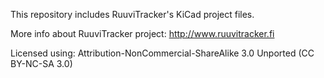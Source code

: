 This repository includes RuuviTracker's KiCad project files.

More info about RuuviTracker project: http://www.ruuvitracker.fi

Licensed using: Attribution-NonCommercial-ShareAlike 3.0 Unported (CC BY-NC-SA 3.0)
